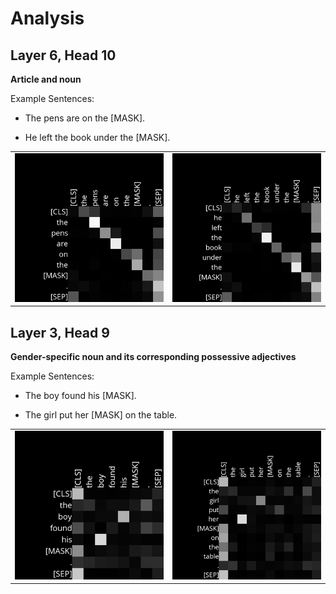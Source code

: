 # Analysis

## Layer 6, Head 10

**Article and noun**

Example Sentences:
- The pens are on the [MASK].

- He left the book under the [MASK].

<table>
  <tr>
    <td><img src="images/attention_layer6_head10_Ex1.png" alt="Attention Diagram for Layer 6, Head 10 Example 1" width="300"></td>
    <td><img src="images/attention_layer6_head10_Ex2.png" alt="Attention Diagram for Layer 6, Head 10 Example 2" width="300"></td>
  </tr>
</table>



## Layer 3, Head 9

**Gender-specific noun and its corresponding possessive adjectives**

Example Sentences:
- The boy found his [MASK].

- The girl put her [MASK] on the table.
<table>
  <tr>
    <td><img src="images/attention_layer3_head9_Ex1.png" alt="Attention Diagram for Layer 3, Head 9 Example 1" width="300"></td>
    <td><img src="images/attention_layer3_head9_Ex2.png" alt="Attention Diagram for Layer 3, Head 9 Example 2" width="300"></td>
  </tr>
</table>
